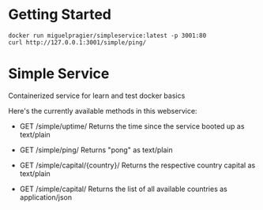 # Getting Started
`docker run miguelpragier/simpleservice:latest -p 3001:80`
<br>
`curl http://127.0.0.1:3001/simple/ping/`

# Simple Service
Containerized service for learn and test docker basics

Here's the currently available methods in this webservice:

- GET /simple/uptime/
Returns the time since the service booted up as text/plain

- GET /simple/ping/
Returns "pong" as text/plain

- GET /simple/capital/{country}/
Returns the respective country capital as text/plain

- GET /simple/capital/
Returns the list of all available countries as application/json
